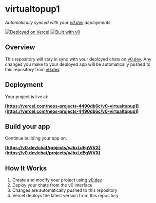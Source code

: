 # virtualtopup1

*Automatically synced with your [v0.dev](https://v0.dev) deployments*

[![Deployed on Vercel](https://img.shields.io/badge/Deployed%20on-Vercel-black?style=for-the-badge&logo=vercel)](https://vercel.com/neos-projects-4490db6c/v0-virtualtopup1)
[![Built with v0](https://img.shields.io/badge/Built%20with-v0.dev-black?style=for-the-badge)](https://v0.dev/chat/projects/yJbxLdEgWVX)

## Overview

This repository will stay in sync with your deployed chats on [v0.dev](https://v0.dev).
Any changes you make to your deployed app will be automatically pushed to this repository from [v0.dev](https://v0.dev).

## Deployment

Your project is live at:

**[https://vercel.com/neos-projects-4490db6c/v0-virtualtopup1](https://vercel.com/neos-projects-4490db6c/v0-virtualtopup1)**

## Build your app

Continue building your app on:

**[https://v0.dev/chat/projects/yJbxLdEgWVX](https://v0.dev/chat/projects/yJbxLdEgWVX)**

## How It Works

1. Create and modify your project using [v0.dev](https://v0.dev)
2. Deploy your chats from the v0 interface
3. Changes are automatically pushed to this repository
4. Vercel deploys the latest version from this repository